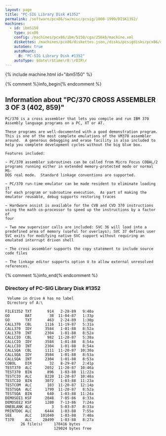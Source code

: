 ```yaml
---
layout: page
title: "PC-SIG Library Disk #1352"
permalink: /software/pcx86/sw/misc/pcsig/1000-1999/DISK1352/
machines:
  - id: ibm5150
    type: pcx86
    config: /machines/pcx86/ibm/5150/cga/256kb/machine.xml
    diskettes: /machines/pcx86/diskettes.json,/disks/pcsigdisks/pcx86/diskettes.json
    autoGen: true
    autoMount:
      B: "PC-SIG Library Disk #1352"
    autoType: $date\r$time\rB:\rDIR\r
---
```


{% include machine.html id="ibm5150" %}

{% comment %}info_begin{% endcomment %}

## Information about "PC/370 CROSS ASSEMBLER 3 OF 3 (402, 859)"

    PC/370 is a cross assembler that lets you compile and run IBM 370
    Assembly language programs on a PC, XT or AT.
    
    These programs are well-documented with a good demonstration program.
    This is one of the most complete emulations of the VM370 assembler
    around.  A generous debugging and erase facility is also included to
    help you complete development cycles without the big blue box.
    
    Features included:
    
    ~ PC/370 assembler subroutines can be called from Micro Focus COBAL/2
    programs running either in extended memory-protected mode or normal MS-
    DOS real mode.  Standard linkage conventions are supported.
    
    ~ PC/370 run-time emulator can be made resident to eliminate loading it
    for each program or subroutine execution.  As part of making the
    emulator reusable, debug supports restoring traces
    
    ~ Hardware assist is available for the CVB and CVD 370 instructions
    using the math co-processor to speed up the instructions by a factor of
    four
    
    ~ Two new supervisor calls are included: SVC 36 will load into a
    predefined area of memory (useful for overlays); SVC 37 defines user
    SVC exits for modifying native SVC support without requiring an
    emulated interrupt driven shell
    
    ~ The cross assembler supports the copy statement to include source
    code files
    
    ~ The linkage editor supports option U to allow external unresolved
    references.
{% comment %}info_end{% endcomment %}


### Directory of PC-SIG Library Disk #1352

     Volume in drive A has no label
     Directory of A:\

    FILE1352 TXT       914   2-28-89   9:40a
    GO       BAT        38  11-04-87   1:33p
    GO       TXT       463   2-24-89   1:30p
    CALL370  CBL      1116  11-19-87   5:31a
    CALL370  IDY      3584   1-01-88   8:52a
    CALL370  INT      2304   1-01-88   8:52a
    CALLCIO  CBL       982  11-20-87   5:38a
    CALLCIO  IDY      3584   1-01-88   8:54a
    CALLCIO  INT      2304   1-01-88   8:54a
    CALLSQA  CBL      1111  11-20-87  10:30a
    CALLSQA  IDY      3584   1-01-88   8:53a
    CALLSQA  INT      2304   1-01-88   8:53a
    COBOL    DIR        32   8-29-87   2:41p
    TEST370  ALC      2052  11-20-87  10:46a
    TEST370  BIN       896   1-03-88  11:22a
    TESTCIO  ALC      8220  11-20-87  10:48a
    TESTCIO  BIN      3072   1-03-88  11:23a
    TESTCOM  ALC       103  11-20-87  12:14p
    TESTSQA  ALC      1799  11-20-87   8:52a
    TESTSQA  BIN       640   1-03-88  11:24a
    DEMOSEE1 KSF      2048   7-05-86   8:33a
    DEMOSEE2 KSF      1280   7-13-86   7:24a
    ONEBLANK ALC         3   5-03-87   8:33a
    PRINTDOC ALC      6444   1-03-88   7:55a
    SEE      ALC    101040   1-03-88   7:40a
    T370     ALC     28499   1-03-88   8:27a
           26 file(s)     178416 bytes
                          129024 bytes free
